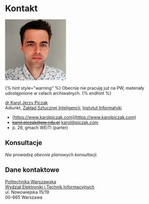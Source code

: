 # Kontakt

![](.gitbook/assets/karolpiczak-2019.png)

{% hint style="warning" %}
Obecnie nie pracuję już na PW, materiały udostępnione w celach archiwalnych.
{% endhint %}

[dr Karol Jerzy Piczak](https://www.karolpiczak.com)  
Adiunkt, [Zakład Sztucznej Inteligencji](http://ai.ii.pw.edu.pl/), [Instytut Informatyki](http://ii.pw.edu.pl)

* [https://www.karolpiczak.com](https://www.karolpiczak.com)  
* [~~karol.piczak@pw.edu.pl~~](mailto:karol.piczak@pw.edu.pl)  [karol@piczak.com](mailto:karol@piczak.com)
* p. 26, gmach WEiTI \(parter\)  

## Konsultacje

_Nie prowadzę obecnie planowych konsultacji._

## Dane kontaktowe

[Politechnika Warszawska](https://www.pw.edu.pl/)  
[Wydział Elektroniki i Technik Informacyjnych](https://www.pw.edu.pl/)  
ul. Nowowiejska 15/19  
00-665 Warszawa

